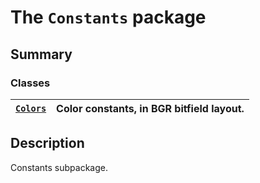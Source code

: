 <a id="module-ansys.mechanical.stubs.Ansys.Mechanical.DataModel.Constants"></a>

<a id="the-constants-package"></a>

# The `Constants` package

<a id="summary"></a>

## Summary

### Classes

| [`Colors`](Colors.md#Colors)   | Color constants, in BGR bitfield layout.   |
|--------------------------------|--------------------------------------------|

<a id="description"></a>

## Description

Constants subpackage.

<!-- !! processed by numpydoc !! -->

